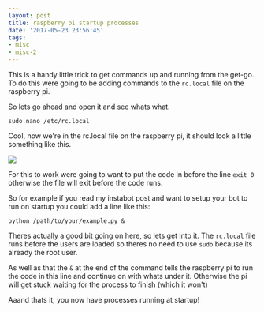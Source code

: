 ```yaml
---
layout: post
title: raspberry pi startup processes
date: '2017-05-23 23:56:45'
tags:
- misc
- misc-2
---
```


This is a handy little trick to get commands up and running from the get-go. To do this were going to be adding commands to the `rc.local` file on the raspberry pi.

So lets go ahead and open it and see whats what.

`sudo nano /etc/rc.local`

Cool, now we're in the rc.local file on the raspberry pi, it should look a little something like this.

![](https://s3-eu-west-1.amazonaws.com/breenblogbucket/2017/05/raspberry_pi_rc-local1.png)

For this to work were going to want to put the code in before the line `exit 0` otherwise the file will exit before the code runs.

So for example if you read my instabot post and want to setup your bot to run on startup you could add a line like this:

`python /path/to/your/example.py &`

Theres actually a good bit going on here, so lets get into it. The `rc.local` file runs before the users are loaded so theres no need to use `sudo` because its already the root user.

As well as that the `&` at the end of the command tells the raspberry pi to run the code in this line and continue on with whats under it. Otherwise the pi will get stuck waiting for the process to finish (which it won't)

Aaand thats it, you now have processes running at startup!